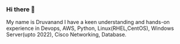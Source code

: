 ### Hi there 👋
My name is Druvanand
I have a keen understanding and hands-on experience in Devops, AWS, Python, Linux(RHEL,CentOS), Windows Server(upto 2022), Cisco Networking, Database.
